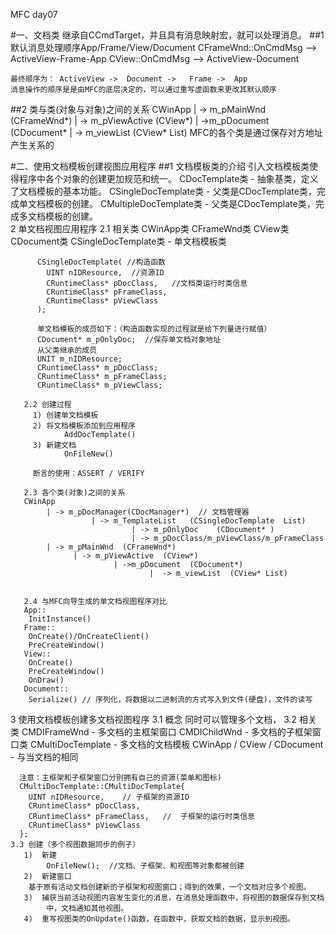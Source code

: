 

MFC day07

#一、文档类
    继承自CCmdTarget，并且具有消息映射宏，就可以处理消息。
##1 默认消息处理顺序App/Frame/View/Document
  	CFrameWnd::OnCmdMsg    -->     ActiveView-Frame-App
  	CView::OnCmdMsg    -->    ActiveView-Document

  	最终顺序为： ActiveView ->  Document ->   Frame ->  App
  	消息操作的顺序是是由MFC的底层决定的，可以通过重写虚函数来更改其默认顺序
##2 类与类(对象与对象)之间的关系
     CWinApp
         | -> m_pMainWnd  (CFrameWnd*)
                  | -> m_pViewActive  (CView*)
                           | ->m_pDocument  (CDocument*
                                   |  -> m_viewList  (CView* List)
          MFC的各个类是通过保存对方地址产生关系的     

#二、使用文档模板创建视图应用程序
##1 文档模板类的介绍
    	   引入文档模板类使得程序中各个对象的创建更加规范和统一。
       CDocTemplate类 - 抽象基类，定义了文档模板的基本功能。
       CSingleDocTemplate类 - 父类是CDocTemplate类，完成单文档模板的创建。
       CMultipleDocTemplate类 - 父类是CDocTemplate类，完成多文档模板的创建。                                                                
     2 单文档视图应用程序
       2.1 相关类
          CWinApp类
          CFrameWnd类
          CView类
          CDocument类
          CSingleDocTemplate类 - 单文档模板类
          
          CSingleDocTemplate( //构造函数
          	UINT nIDResource,  //资源ID
          	CRuntimeClass* pDocClass,   //文档类运行时类信息
          	CRuntimeClass* pFrameClass,
          	CRuntimeClass* pViewClass
          );

          单文档模板的成员如下：（构造函数实现的过程就是给下列量进行赋值）
          CDocument* m_pOnlyDoc;  //保存单文档对象地址
          从父类继承的成员
          UNIT m_nIDResource;
          CRuntimeClass* m_pDocClass;
          CRuntimeClass* m_pFrameClass;
          CRuntimeClass* m_pViewClass;

       2.2 创建过程
         1) 创建单文档模板
         2) 将文档模板添加到应用程序
         		AddDocTemplate()
         3) 新建文档
         		OnFileNew() 

         断言的使用：ASSERT / VERIFY

       2.3 各个类(对象)之间的关系
       CWinApp
            | -> m_pDocManager(CDocManager*)  // 文档管理器
                      | -> m_TemplateList   (CSingleDocTemplate  List)
                               | -> m_pOnlyDoc    (CDocument* )
                               | -> m_pDocClass/m_pViewClass/m_pFrameClass
            | -> m_pMainWnd  (CFrameWnd*)
                  | -> m_pViewActive  (CView*)
                           | ->m_pDocument  (CDocument*)
                                   |  -> m_viewList  (CView* List)


       2.4 与MFC向导生成的单文档视图程序对比
       App::
       	InitInstance()
       Frame::
       	OnCreate()/OnCreateClient()
       	PreCreateWindow()
       View::
       	OnCreate()
       	PreCreateWindow()
       	OnDraw()
       Document::
       	Serialize() // 序列化，将数据以二进制流的方式写入到文件(硬盘)，文件的读写
   3 使用文档模板创建多文档视图程序
    3.1 概念
      同时可以管理多个文档，
    3.2 相关类
      CMDIFrameWnd - 多文档的主框架窗口
      CMDIChildWnd - 多文档的子框架窗口类
      CMultiDocTemplate - 多文档的文档模板
      CWinApp / CView / CDocument - 与当文档的相同

      注意：主框架和子框架窗口分别拥有自己的资源(菜单和图标)
      CMultiDocTemplate::CMultiDocTemplate{
      	UINT nIDResource,    // 子框架的资源ID
      	CRuntimeClass* pDocClass,
      	CRuntimeClass* pFrameClass,   //  子框架的运行时类信息
      	CRuntimeClass* pViewClass
      };
    3.3 创建（多个视图数据同步的例子）
       1)  新建 
            OnFileNew();  //文档、子框架、和视图等对象都被创建
       2)  新建窗口
       	基于原有活动文档创建新的子框架和视图窗口；得到的效果，一个文档对应多个视图。
       3)  捕获当前活动视图内容发生变化的消息，在消息处理函数中，将视图的数据保存到文档
            中，文档通知其他视图。
       4)  重写视图类的OnUpdate()函数，在函数中，获取文档的数据，显示到视图。                          
